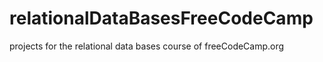 # relationalDataBasesFreeCodeCamp
projects for the relational data bases course of freeCodeCamp.org
